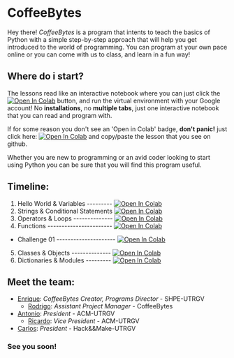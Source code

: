 # CoffeeBytes

Hey there! *CoffeeBytes* is a program that intents to teach the basics of Python with a simple step-by-step approach that will help you get introduced to the world of programming. You can program at your own pace online or you can come with us to class, and learn in a fun way!

## Where do i start?

The lessons read like an interactive notebook where you can just click the [![Open In Colab](https://colab.research.google.com/assets/colab-badge.svg)](https://colab.research.google.com) button, and run the virtual environment with your Google account! No **installations**, no **multiple tabs**, just one interactive notebook that you can read and program with. 

If for some reason you don't see an 'Open in Colab' badge, **don't panic!** just click here: [![Open In Colab](https://colab.research.google.com/assets/colab-badge.svg)](https://colab.research.google.com) and copy/paste the lesson that you see on github.

Whether you are new to programming or an avid coder looking to start using Python you can be sure that you will find this program useful. 

## Timeline:

1. Hello World & Variables --------- [![Open In Colab](https://colab.research.google.com/assets/colab-badge.svg)](https://colab.research.google.com/github/enrprz/CoffeeBytes/blob/master/CoffeeBytes_01.ipynb)
2. Strings & Conditional Statements [![Open In Colab](https://colab.research.google.com/assets/colab-badge.svg)](https://colab.research.google.com/github/enrprz/CoffeeBytes/blob/master/CoffeeBytes_02.ipynb)
3. Operators & Loops -------------- [![Open In Colab](https://colab.research.google.com/assets/colab-badge.svg)](https://colab.research.google.com/github/enrprz/CoffeeBytes/blob/master/CoffeeBytes_03.ipynb)
4. Functions ----------------------- [![Open In Colab](https://colab.research.google.com/assets/colab-badge.svg)](https://colab.research.google.com/github/enrprz/CoffeeBytes/blob/master/CoffeeBytes_04.ipynb)
* Challenge 01 --------------------- [![Open In Colab](https://colab.research.google.com/assets/colab-badge.svg)]()
5. Classes & Objects -------------- [![Open In Colab](https://colab.research.google.com/assets/colab-badge.svg)](https://colab.research.google.com/github/enrprz/CoffeeBytes/blob/master/CoffeeBytes_05.ipynb)
6. Dictionaries & Modules --------- [![Open In Colab](https://colab.research.google.com/assets/colab-badge.svg)](https://colab.research.google.com/github/enrprz/CoffeeBytes/blob/master/CoffeeBytes_06.ipynb)
          
## Meet the team:

* [Enrique](https://github.com/enrprz): *CoffeeBytes Creator, Programs Director* - SHPE-UTRGV
   - [Rodrigo](https://github.com/rodbarr): *Assistant Project Manager* - CoffeeBytes
* [Antonio](https://github.com/aadame3311): *President* - ACM-UTRGV
   - [Ricardo](https://github.com/RiccardT): *Vice President* - ACM-UTRGV
* [Carlos](https://github.com/crzaratech): *President* - Hack&&Make-UTRGV

### See you soon!
